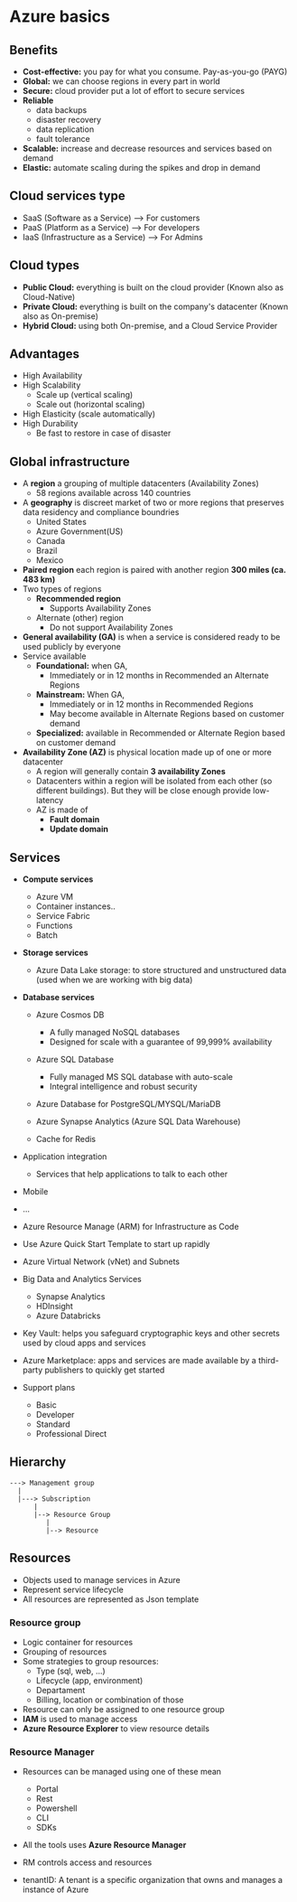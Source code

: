 # Azure basics

## Benefits
- **Cost-effective:** you pay for what you consume. Pay-as-you-go (PAYG)
- **Global:** we can choose regions in every part in world
- **Secure:** cloud provider put a lot of effort to secure services
- **Reliable**
  - data backups
  - disaster recovery
  - data replication
  - fault tolerance
- **Scalable:** increase and decrease resources and services based on demand
- **Elastic:** automate scaling during the spikes and drop in demand

## Cloud services type
- SaaS (Software as a Service) --> For customers
- PaaS (Platform as a Service) --> For developers 
- IaaS (Infrastructure as a Service) --> For Admins

## Cloud types
- **Public Cloud:** everything is built on the cloud provider (Known also as Cloud-Native)
- **Private Cloud:** everything is built on the company's datacenter (Known also as On-premise)
- **Hybrid Cloud:**  using both On-premise, and a Cloud Service Provider

## Advantages
- High Availability
- High Scalability
  - Scale up (vertical scaling)
  - Scale out (horizontal scaling)
- High Elasticity (scale automatically)
- High Durability
  - Be fast to restore in case of disaster

## Global infrastructure
- A **region** a grouping of multiple datacenters (Availability Zones)
  - 58 regions available across 140 countries
- A **geography** is discreet market of two or more regions that preserves data residency and compliance boundries
  - United States
  - Azure Government(US) 
  - Canada
  - Brazil 
  - Mexico
- **Paired region** each region is paired with another region **300 miles (ca. 483 km)**
- Two types of regions
  - **Recommended region**
    - Supports Availability Zones
  - Alternate (other) region
    - Do not support Availability Zones
- **General availability (GA)** is when a service is considered ready to be used publicly by everyone 
- Service available
  - **Foundational:** when GA,
    - Immediately or in 12 months in Recommended an Alternate Regions
  - **Mainstream:** When GA, 
    - Immediately or in 12 months in Recommended Regions
    - May become available in Alternate Regions based on customer demand
  - **Specialized:** available in Recommended or Alternate Region based on customer demand
- **Availability Zone (AZ)** is physical location made up of one or more datacenter
  - A region will generally contain **3 availability Zones**
  - Datacenters within a region will be isolated from each other (so different buildings). But they will be close enough
    provide low-latency
  - AZ is made of
    - **Fault domain**
    - **Update domain**
  
## Services
- **Compute services**
  - Azure VM 
  - Container instances..
  - Service Fabric
  - Functions
  - Batch

- **Storage services**
  - Azure Data Lake storage: to store structured and unstructured data (used when we are working with big data)

- **Database services**
  - Azure Cosmos DB 
    - A fully managed NoSQL databases
    - Designed for scale with a guarantee of 99,999% availability
  
  - Azure SQL Database
    - Fully managed MS SQL database with auto-scale
    - Integral intelligence and robust security
  - Azure Database for PostgreSQL/MYSQL/MariaDB
  - Azure Synapse Analytics (Azure SQL Data Warehouse)
  - Cache for Redis
- Application integration
  - Services that help applications to talk to each other
- Mobile
- ...

- Azure Resource Manage (ARM) for Infrastructure as Code
- Use Azure Quick Start Template to start up rapidly 

- Azure Virtual Network (vNet) and Subnets

- Big Data and Analytics Services
  - Synapse Analytics
  - HDInsight
  - Azure Databricks

- Key Vault: helps you safeguard cryptographic keys and other secrets used by cloud apps and services

- Azure Marketplace: apps and services are made available by a third-party publishers to quickly get started

- Support plans
  - Basic
  - Developer
  - Standard
  - Professional Direct

## Hierarchy 

  ```
  ---> Management group
    | 
    |---> Subscription
        |
        |--> Resource Group
           |
           |--> Resource
  ```      
  
## Resources
- Objects used to manage services in Azure
- Represent service lifecycle
- All resources are represented as Json template
  
### Resource group  
- Logic container for resources
- Grouping of resources
- Some strategies to group resources:
    - Type (sql, web, ...)
    - Lifecycle (app, environment) 
    - Departament
    - Billing, location or combination of those
- Resource can only be assigned to one resource group
- **IAM** is used to manage access  
- **Azure Resource Explorer** to view resource details

### Resource Manager
- Resources can be managed using one of these mean
   - Portal
   - Rest
   - Powershell
   - CLI
   - SDKs
- All the tools uses **Azure Resource Manager**
- RM controls access and resources

- tenantID: A tenant is a specific organization that owns and manages a instance of Azure
